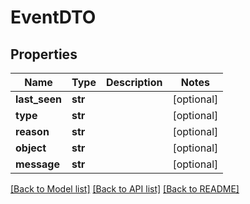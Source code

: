 # EventDTO

## Properties
Name | Type | Description | Notes
------------ | ------------- | ------------- | -------------
**last_seen** | **str** |  | [optional] 
**type** | **str** |  | [optional] 
**reason** | **str** |  | [optional] 
**object** | **str** |  | [optional] 
**message** | **str** |  | [optional] 

[[Back to Model list]](../README.md#documentation-for-models) [[Back to API list]](../README.md#documentation-for-api-endpoints) [[Back to README]](../README.md)


